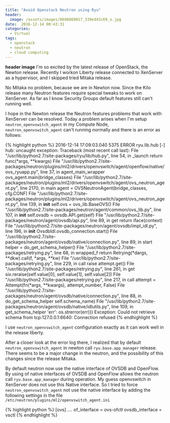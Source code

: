 ```yaml
---
title: "Avoid Openstack Neutron using Ryu"
header:
  image: /assets/images/8698869017_339ed43c69_o.jpg
date:  2016-12-14 00:43:31
categories:
  - Virtual
tags:
  - openstack
  - neutron
  - cloud computing
---
```


**header image**
I'm so excited by the latest release of OpenStack, the Newton release. Recently I workon Liberty release connected to XenServer as a hypervisor, and I skipped tried Mitaka release.

No Mitaka no problem, because we are in Newton now. Since the Kilo release many Neutron features require special tweaks to work on XenServer. As far as I know Security Groups default features still can't running well.

I hope in the Newton release the Neutron features problems that work with XenServer can be resolved. Today a problem arises when I'm setup ```neutron_openvswitch_agent``` in my Compute Node, ```neutron_openvswitch_agent``` can't running normally and there is an error as follows:

{% highlight python %}
2016-12-14 17:09:03.040 5375 ERROR ryu.lib.hub [-] hub: uncaught exception: Traceback (most recent call last):
  File "/usr/lib/python2.7/site-packages/ryu/lib/hub.py", line 54, in _launch
    return func(*args, **kwargs)
  File "/usr/lib/python2.7/site-packages/neutron/plugins/ml2/drivers/openvswitch/agent/openflow/native/ovs_ryuapp.py", line 37, in agent_main_wrapper
    ovs_agent.main(bridge_classes)
  File "/usr/lib/python2.7/site-packages/neutron/plugins/ml2/drivers/openvswitch/agent/ovs_neutron_agent.py", line 2170, in main
    agent = OVSNeutronAgent(bridge_classes, cfg.CONF)
  File "/usr/lib/python2.7/site-packages/neutron/plugins/ml2/drivers/openvswitch/agent/ovs_neutron_agent.py", line 139, in __init__
    self.ovs = ovs_lib.BaseOVS()
  File "/usr/lib/python2.7/site-packages/neutron/agent/common/ovs_lib.py", line 107, in __init__
    self.ovsdb = ovsdb.API.get(self)
  File "/usr/lib/python2.7/site-packages/neutron/agent/ovsdb/api.py", line 89, in get
    return iface(context)
  File "/usr/lib/python2.7/site-packages/neutron/agent/ovsdb/impl_idl.py", line 196, in __init__
    OvsdbIdl.ovsdb_connection.start()
  File "/usr/lib/python2.7/site-packages/neutron/agent/ovsdb/native/connection.py", line 89, in start
    helper = do_get_schema_helper()
  File "/usr/lib/python2.7/site-packages/retrying.py", line 68, in wrapped_f
    return Retrying(*dargs, **dkw).call(f, *args, **kw)
  File "/usr/lib/python2.7/site-packages/retrying.py", line 229, in call
    raise attempt.get()
  File "/usr/lib/python2.7/site-packages/retrying.py", line 261, in get
    six.reraise(self.value[0], self.value[1], self.value[2])
  File "/usr/lib/python2.7/site-packages/retrying.py", line 217, in call
    attempt = Attempt(fn(*args, **kwargs), attempt_number, False)
  File "/usr/lib/python2.7/site-packages/neutron/agent/ovsdb/native/connection.py", line 88, in do_get_schema_helper
    self.schema_name)
  File "/usr/lib/python2.7/site-packages/neutron/agent/ovsdb/native/idlutils.py", line 109, in get_schema_helper
    'err': os.strerror(err)})
Exception: Could not retrieve schema from tcp:127.0.0.1:6640: Connection refused
{% endhighlight %}

I use ```neutron_openvswitch_agent``` configuration exactly as it can work well in the release liberty.

After a closer look at the error log there, I realized that by default ```neutron_openvswitch_agent``` in newton call ```ryu.base.app_manager``` release. There seems to be a major change in the neutron, and the possibility of this changes since the release Mitaka.

By default neutron now use the native interface of OVSDB and OpenFlow. By using of native interfaces of OVSDB and OpenFlow allows the neutron call ```ryu.base.app_manager``` during operation. My guess openvswitch in XenServer does not use this Native interface. So I tried to force ```neutron_openvswitch_agent``` not use the native interface by adding the following settings in the file ```/etc/neutron/plugins/ml2/openvswitch_agent.ini```

{% highlight python %}
[ovs]
....
of_interface = ovs-ofctl
ovsdb_interface = vsctl
{% endhighlight %}